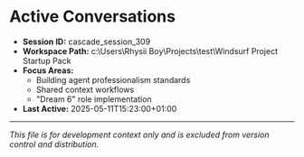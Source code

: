 # Active Conversations

- **Session ID:** cascade_session_309
- **Workspace Path:** c:\Users\Rhysii Boy\Projects\test\Windsurf Project Startup Pack
- **Focus Areas:**
  - Building agent professionalism standards
  - Shared context workflows
  - "Dream 6" role implementation
- **Last Active:** 2025-05-11T15:23:00+01:00

---

_This file is for development context only and is excluded from version control and distribution._
